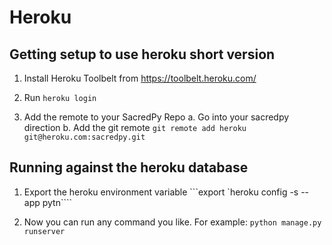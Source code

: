 # Heroku

## Getting setup to use heroku short version

1. Install Heroku Toolbelt from https://toolbelt.heroku.com/

2. Run `heroku login`

3. Add the remote to your SacredPy Repo
    a. Go into your sacredpy direction
    b. Add the git remote
        ```git remote add heroku git@heroku.com:sacredpy.git```

## Running against the heroku database
1. Export the heroku environment variable
    ```export `heroku config -s --app pytn````

2. Now you can run any command you like. 
	For example:
    ```python manage.py runserver```
